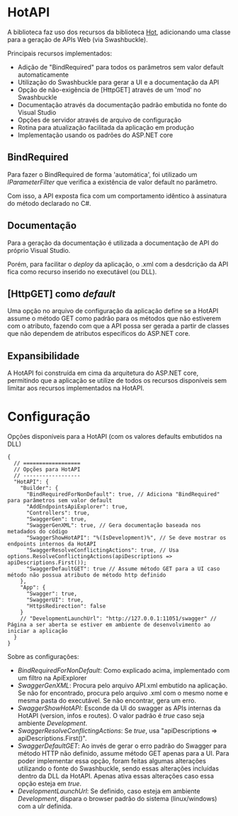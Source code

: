# HotAPI

A biblioteca faz uso dos recursos da biblioteca <a href="https://github.com/mrebello/Hot">Hot</a>, adicionando uma classe para a geração de APIs Web (via Swashbuckle).

Principais recursos implementados:

- Adição de "BindRequired" para todos os parâmetros sem valor default automaticamente
- Utilização do Swashbuckle para gerar a UI e a documentação da API
- Opção de não-exigência de [HttpGET] através de um 'mod' no Swashbuckle
- Documentação através da documentação padrão embutida no fonte do Visual Studio
- Opções de servidor através de arquivo de configuração
- Rotina para atualização facilitada da aplicação em produção
- Implementação usando os padrões do ASP.NET core

## BindRequired
Para fazer o BindRequired de forma 'automática', foi utilizado um *IParameterFilter* que verifica a existência de valor default no parâmetro.

Com isso, a API exposta fica com um comportamento idêntico à assinatura do método declarado no C#.

## Documentação

Para a geração da documentação é utilizada a documentação de API do próprio Visual Studio.

Porém, para facilitar o _deploy_ da aplicação, o .xml com a desdcrição da API fica como recurso inserido no executável (ou DLL).

## [HttpGET] como _default_

Uma opção no arquivo de configuração da aplicação define se a HotAPI assume o método GET como padrão para os métodos que não estiverem com o atributo, fazendo com que a API possa ser gerada a partir de classes que não dependem de atributos específicos do ASP.NET core.

## Expansibilidade

A HotAPI foi construída em cima da arquitetura do ASP.NET core, permitindo que a aplicação se utilize de todos os recursos disponíveis sem limitar aos recursos implementados na HotAPI.

# Configuração

Opções disponíveis para a HotAPI (com os valores defaults embutidos na DLL)

    {
      // ==================
      // Opções para HotAPI
      // ------------------
      "HotAPI": {
        "Builder": {
          "BindRequiredForNonDefault": true, // Adiciona "BindRequired" para parâmetros sem valor default
          "AddEndpointsApiExplorer": true,
          "Controllers": true,
          "SwaggerGen": true,
          "SwaggerGenXML": true, // Gera documentação baseada nos metadados do código
          "SwaggerShowHotAPI": "%(IsDevelopment)%", // Se deve mostrar os endpoints internos da HotAPI
          "SwaggerResolveConflictingActions": true, // Usa options.ResolveConflictingActions(apiDescriptions => apiDescriptions.First());
          "SwaggerDefaultGET": true // Assume método GET para a UI caso método não possua atributo de método http definido
        },
        "App": {
          "Swagger": true,
          "SwaggerUI": true,
          "HttpsRedirection": false
        }
        // "DevelopmentLaunchUrl": "http://127.0.0.1:11051/swagger" // Página a ser aberta se estiver em ambiente de desenvolvimento ao iniciar a aplicação
      }
    }

Sobre as configurações:

- *BindRequiredForNonDefault*: Como explicado acima, implementado com um filtro na ApiExplorer
- *SwaggerGenXML*: Procura pelo arquivo API.xml embutido na aplicação. Se não for encontrado, procura pelo arquivo .xml com o mesmo nome e mesma pasta do executável. Se não encontrar, gera um erro.
- *SwaggerShowHotAPI*: Esconde da UI do swagger as APIs internas da HotAPI (version, infos e routes). O valor padrão é _true_ caso seja ambiente _Development_.
- *SwaggerResolveConflictingActions*: Se _true_, usa "apiDescriptions => apiDescriptions.First()".
- *SwaggerDefaultGET*: Ao invés de gerar o erro padrão do Swagger para método HTTP não definido, assume método GET apenas para a UI.
    Para poder implementar essa opção, foram feitas algumas alterações utilizando o fonte do Swashbuckle, sendo essas alterações incluídas dentro da DLL da HotAPI.
    Apenas ativa essas alterações caso essa opção esteja em _true_.
- *DevelopmentLaunchUrl*: Se definido, caso esteja em ambiente _Development_, dispara o browser padrão do sistema (linux/windows) com a ulr definida.


